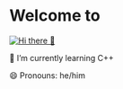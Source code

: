 # Welcome to

[![Hi there 👋](https://i.imgur.com/K1lwdQx.png)](https://github.com/ricozyx/#)

 🌱 I’m currently learning C++
 
 😄 Pronouns: he/him
 
